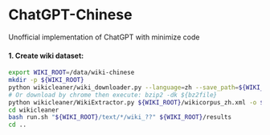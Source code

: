 # ChatGPT-Chinese
Unofficial implementation of ChatGPT with minimize code

#### 1. Create wiki dataset:

```bash
export WIKI_ROOT=/data/wiki-chinese
mkdir -p ${WIKI_ROOT}
python wikicleaner/wiki_downloader.py --language=zh --save_path=${WIKI_ROOT}
# Or download by chrome then execute: bzip2 -dk ${bz2file}
python wikicleaner/WikiExtractor.py ${WIKI_ROOT}/wikicorpus_zh.xml -o ${WIKI_ROOT}/text
cd wikicleaner
bash run.sh "${WIKI_ROOT}/text/*/wiki_??" ${WIKI_ROOT}/results
cd ..
```
